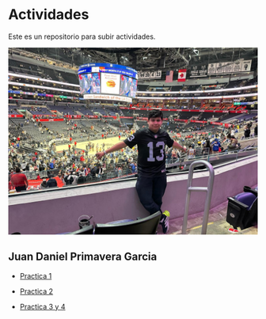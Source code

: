 # Actividades

Este es un repositorio para subir actividades.

![MiImg](IMG/Mi_Imagen.jpeg)

## Juan Daniel Primavera Garcia
- [Practica 1](/Practica-1.md)

- [Practica 2](/Practica-2.md)

- [Practica 3 y 4](https://oakisland22.github.io/Actividades/)